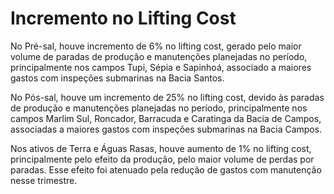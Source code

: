 # Incremento no Lifting Cost

No Pré-sal, houve incremento de 6% no lifting cost, gerado pelo maior volume de paradas de produção e manutenções planejadas no período, principalmente nos campos Tupi, Sépia e Sapinhoá, associado a maiores gastos com inspeções submarinas na Bacia Santos.

No Pós-sal, houve um incremento de 25% no lifting cost, devido às paradas de produção e manutenções planejadas no período, principalmente nos campos Marlim Sul, Roncador, Barracuda e Caratinga da Bacia de Campos, associadas a maiores gastos com inspeções submarinas na Bacia Campos.

Nos ativos de Terra e Águas Rasas, houve aumento de 1% no lifting cost, principalmente pelo efeito da produção, pelo maior volume de perdas por paradas. Esse efeito foi atenuado pela redução de gastos com manutenção nesse trimestre.
